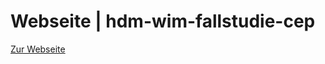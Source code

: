 # Webseite | hdm-wim-fallstudie-cep

[Zur Webseite](https://purii.github.io/hdm-wim-fallstudie-cep/)

